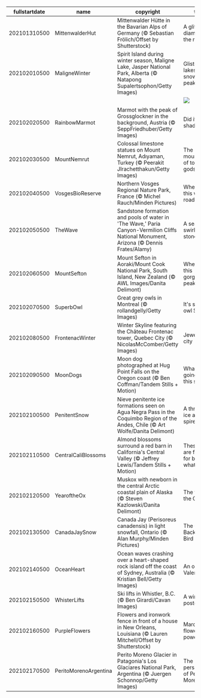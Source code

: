 |fullstartdate|name|copyright|title|image|
|--|--|--|--|--|
202101310500|MittenwalderHut|Mittenwalder Hütte in the Bavarian Alps of Germany (© Sebastian Frölich/Offset by Shutterstock)|A glittering diamond in the rough|![](/en-CA/2021/02/202101310500MittenwalderHut.jpg)|
202102010500|MaligneWinter|Spirit Island during winter season, Maligne Lake, Jasper National Park, Alberta (© Natapong Supalertsophon/Getty Images)|Glistening lakes and snowy peaks|![](/en-CA/2021/02/202102010500MaligneWinter.jpg)|
||||![](/en-CA/2021/02/.jpg)|
202102020500|RainbowMarmot|Marmot with the peak of Grossglockner in the background, Austria (© SeppFriedhuber/Getty Images)|Did it see its shadow?|![](/en-CA/2021/02/202102020500RainbowMarmot.jpg)|
202102030500|MountNemrut|Colossal limestone statues on Mount Nemrut, Adıyaman, Turkey (© Peerakit JIrachetthakun/Getty Images)|The mountaintop of toppled gods|![](/en-CA/2021/02/202102030500MountNemrut.jpg)|
202102040500|VosgesBioReserve|Northern Vosges Regional Nature Park, France (© Michel Rauch/Minden Pictures)|Where is this wintry road?|![](/en-CA/2021/02/202102040500VosgesBioReserve.jpg)|
202102050500|TheWave|Sandstone formation and pools of water in 'The Wave,' Paria Canyon-Vermilion Cliffs National Monument, Arizona (© Dennis Frates/Alamy)|A sea of swirling stone|![](/en-CA/2021/02/202102050500TheWave.jpg)|
202102060500|MountSefton|Mount Sefton in Aoraki/Mount Cook National Park, South Island, New Zealand (© AWL Images/Danita Delimont)|Where is this gorgeous peak?|![](/en-CA/2021/02/202102060500MountSefton.jpg)|
202102070500|SuperbOwl|Great grey owls in Montreal (© rollandgelly/Getty Images)|It's superb owl Sunday|![](/en-CA/2021/02/202102070500SuperbOwl.jpg)|
202102080500|FrontenacWinter|Winter Skyline featuring the Château Frontenac tower, Quebec City (© NicolasMcComber/Getty Images)|Jewel in the city|![](/en-CA/2021/02/202102080500FrontenacWinter.jpg)|
202102090500|MoonDogs|Moon dog photographed at Hug Point Falls on the Oregon coast (© Ben Coffman/Tandem Stills + Motion)|What’s going on in this sky?|![](/en-CA/2021/02/202102090500MoonDogs.jpg)|
202102100500|PenitentSnow|Nieve penitente ice formations seen on Agua Negra Pass in the Coquimbo Region of the Andes, Chile (© Art Wolfe/Danita Delimont)|A throng of ice and spires|![](/en-CA/2021/02/202102100500PenitentSnow.jpg)|
202102110500|CentralCaliBlossoms|Almond blossoms surround a red barn in California's Central Valley (© Jeffrey Lewis/Tandem Stills + Motion)|These trees are famous for bearing what?|![](/en-CA/2021/02/202102110500CentralCaliBlossoms.jpg)|
202102120500|YearoftheOx|Muskox with newborn in the central Arctic coastal plain of Alaska (© Steven Kazlowski/Danita Delimont)|The year of the Ox|![](/en-CA/2021/02/202102120500YearoftheOx.jpg)|
202102130500|CanadaJaySnow|Canada Jay (Perisoreus canadensis) in light snowfall, Ontario (© Alan Murphy/Minden Pictures)|The Great Backyard Bird Count|![](/en-CA/2021/02/202102130500CanadaJaySnow.jpg)|
202102140500|OceanHeart|Ocean waves crashing over a heart-shaped rock island off the coast of Sydney, Australia (© Kristian Bell/Getty Images)|An oceanic Valentine|![](/en-CA/2021/02/202102140500OceanHeart.jpg)|
202102150500|WhisterLifts|Ski lifts in Whistler, B.C. (© Ben Girardi/Cavan Images)|A winter postcard|![](/en-CA/2021/02/202102150500WhisterLifts.jpg)|
202102160500|PurpleFlowers|Flowers and ironwork fence in front of a house in New Orleans, Louisiana (© Lauren Mitchell/Offset by Shutterstock)|Mardi Gras flower power|![](/en-CA/2021/02/202102160500PurpleFlowers.jpg)|
202102170500|PeritoMorenoArgentina|Perito Moreno Glacier in Patagonia's Los Glaciares National Park, Argentina (© Juergen Schonnop/Getty Images)|The persistence of Perito Moreno|![](/en-CA/2021/02/202102170500PeritoMorenoArgentina.jpg)|
